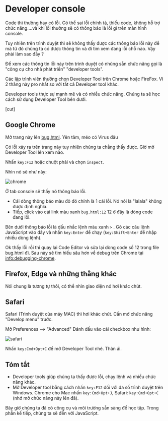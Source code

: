 # Developer console

Code thì thường hay có lỗi. Có thể sai lỗi chính tả, thiếu code, không hỗ trợ chức năng....và khi lỗi thường sẽ có thông báo là lỗi gì trên màn hình console.

Tuy nhiên trên trình duyệt thì sẽ không thấy được các thông báo lỗi này để mà từ đó chúng ta có được thông tin và đi tìm xem đang lỗi chỗ nào. Vậy phải làm sao đây ?

Để xem các thông tin lỗi này trên trình duyệt có nhúng sẵn chức năng gọi là "công cụ cho nhà phát triển" "developer tools".

Các lập trình viên thường chọn Developer Tool trên Chrome hoặc FireFox. Vì 2 thằng này pro nhất so với tất cả Developer tool khác.

Developer tools thực sự mạnh mẽ và có nhiều chức năng. Chúng ta sẽ học cách sử dụng Developer Tool bên dưới.

[cut]

## Google Chrome

Mở trang này lên [bug.html](bug.html). Yên tâm, méo có Virus đâu

Có lỗi xảy ra trên trang này tuy nhiên chúng ta chẳng thấy được. Giờ mở Developer Tool lên xem nào.

Nhấn `key:F12` hoặc chuột phải và chọn `inspect`.

Nhìn nó sẽ như này:

![chrome](chrome.png)

Ở tab console sẽ thấy nó thông báo lỗi.

- Cái dòng thông báo màu đỏ đó chính là 1 cái lỗi. Nó nói là "lalala" không được định nghĩa.
- Tiếp, click vào cái link màu xanh `bug.html:12` 12 ở đây là dòng code đang lỗi.

Bên dưới thông báo lỗi là dấu nhắc lệnh màu xanh `>` . Gõ các câu lệnh JavaScript vào đây và nhấn `key:Enter` để chạy (`key:Shift+Enter` để nhập nhiều dòng lệnh).

Ok thấy lỗi rồi thì quay lại Code Editor và sửa lại dòng code số 12 trong file bug.html đi.
Sau này sẽ tìm hiểu sâu hơn về debug trên Chrome tại <info:debugging-chrome>.


## Firefox, Edge và những thằng khác

Nói chung là tương tự thôi, có thể nhìn giao diện nó hơi khác chút.

## Safari

Safari (Trình duyệt của máy MAC) thì hơi khác chút. Cần mở chức năng "Develop menu" trước.

Mở Preferences --> "Advanced" Đánh dấu vào cái checkbox như hình:

![safari](safari.png)

Nhấn `key:Cmd+Opt+C` để mở Developer Tool nhé. Thân ái.

## Tóm tắt

- Developer tools giúp chúng ta thấy được lỗi, chạy lệnh và nhiều chức năng khác.
- Mở Developer tool bằng cách nhấn `key:F12` đối với đa số trình duyệt trên Windows. Chrome cho Mac nhấn `key:Cmd+Opt+J`, Safari: `key:Cmd+Opt+C` (nhớ mở chức năng này lên đã).

Bây giờ chúng ta đã có công cụ và môi trường sẵn sàng để học tập. Trong phần kế tiếp, chúng ta sẽ đến với JavaScript.
